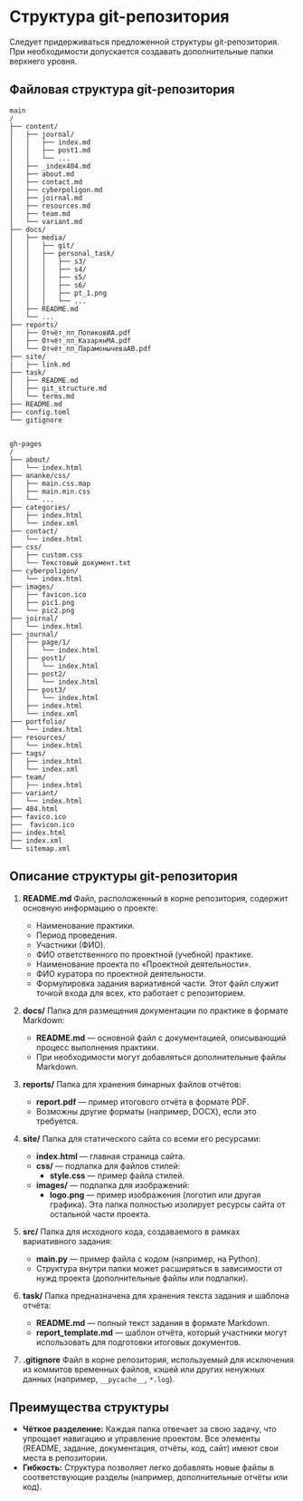 # Структура git-репозитория

Следует придерживаться предложенной структуры git-репозитория. При необходимости допускается создавать дополнительные папки верхнего уровня.

## Файловая структура git-репозитория

```plaintext
main
/
├── content/
│   ├── journal/
│   │   ├── index.md
│   │   ├── post1.md
│   │   └── ...
│   ├── _index404.md
│   ├── about.md
│   ├── contact.md
│   ├── cyberpoligon.md
│   ├── joirnal.md
│   ├── resources.md
│   ├── team.md
│   └── variant.md
├── docs/
│   ├── media/
│   │   ├── git/
│   │   ├── personal_task/
│   │   │   ├── s3/
│   │   │   ├── s4/
│   │   │   ├── s5/
│   │   │   ├── s6/
│   │   │   ├── pt_1.png
│   │   │   └── ...
│   ├── README.md
│   └── ...
├── reports/
│   ├── Отчёт_пп_ПопиковИА.pdf
│   ├── Отчёт_пп_КазарянМА.pdf
│   └── Отчёт_пп_ПарамонычеваАВ.pdf
├── site/
|   ├── link.md
├── task/
│   ├── README.md
│   ├── git_structure.md
│   └── terms.md
├── README.md
├── config.toml
└── gitignore


gh-pages
/
├── about/
│   └── index.html
├── ananke/css/
│   ├── main.css.map
│   ├── main.min.css
│   └── ...
├── categories/
│   ├── index.html
│   └── index.xml     
├── contact/
│   └── index.html
├── css/
│   ├── custom.css
│   └── Текстовый документ.txt
├── cyberpoligon/
│   └── index.html
├── images/
│   ├── favicon.ico
│   ├── pic1.png
│   └── pic2.png
├── joirnal/
│   └── index.html
├── journal/
│   ├── page/1/
│   │   └── index.html
│   ├── post1/
│   │   └── index.html
│   ├── post2/
│   │   └── index.html
│   ├── post3/
│   │   └── index.html
│   ├── index.html
│   └── index.xml
├── portfolio/
│   └── index.html    
├── resources/
│   └── index.html
├── tags/
│   ├── index.html
│   └── index.xml 
├── team/
│   ├── index.html
├── variant/
│   └── index.html
├── 404.html
├── favico.ico
├──  favicon.ico
├── index.html
├── index.xml
└── sitemap.xml
```

## Описание структуры git-репозитория

1. **README.md**
   Файл, расположенный в корне репозитория, содержит основную информацию о проекте:
   - Наименование практики.
   - Период проведения.
   - Участники (ФИО).
   - ФИО ответственного по проектной (учебной) практике.
   - Наименование проекта по «Проектной деятельности».
   - ФИО куратора по проектной деятельности.
   - Формулировка задания вариативной части.
   Этот файл служит точкой входа для всех, кто работает с репозиторием.

2. **docs/**
   Папка для размещения документации по практике в формате Markdown:
   - **README.md** — основной файл с документацией, описывающий процесс выполнения практики.
   - При необходимости могут добавляться дополнительные файлы Markdown.

3. **reports/**
   Папка для хранения бинарных файлов отчётов:
   - **report.pdf** — пример итогового отчёта в формате PDF.
   - Возможны другие форматы (например, DOCX), если это требуется.

4. **site/**
   Папка для статического сайта со всеми его ресурсами:
   - **index.html** — главная страница сайта.
   - **css/** — подпапка для файлов стилей:
     - **style.css** — пример файла стилей.
   - **images/** — подпапка для изображений:
     - **logo.png** — пример изображения (логотип или другая графика).
   Эта папка полностью изолирует ресурсы сайта от остальной части проекта.

5. **src/**
   Папка для исходного кода, создаваемого в рамках вариативного задания:
   - **main.py** — пример файла с кодом (например, на Python).
   - Структура внутри папки может расширяться в зависимости от нужд проекта (дополнительные файлы или подпапки).

6. **task/**
   Папка предназначена для хранения текста задания и шаблона отчёта:
   - **README.md** — полный текст задания в формате Markdown.
   - **report_template.md** — шаблон отчёта, который участники могут использовать для подготовки итоговых документов.

7. **.gitignore**
   Файл в корне репозитория, используемый для исключения из коммитов временных файлов, кэшей или других ненужных данных (например, `__pycache__`, `*.log`).

## Преимущества структуры

- **Чёткое разделение:** Каждая папка отвечает за свою задачу, что упрощает навигацию и управление проектом. Все элементы (README, задание, документация, отчёты, код, сайт) имеют свои места в репозитории.
- **Гибкость:** Структура позволяет легко добавлять новые файлы в соответствующие разделы (например, дополнительные отчёты или код).
